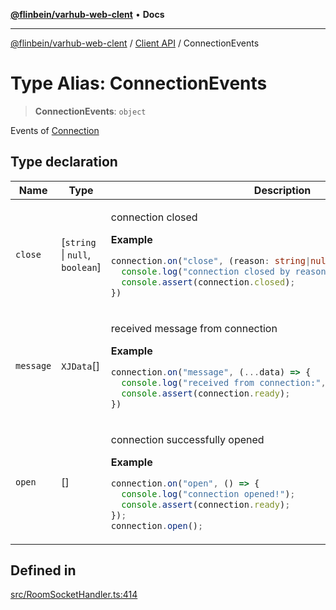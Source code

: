 [**@flinbein/varhub-web-clent**](../../README.md) • **Docs**

***

[@flinbein/varhub-web-clent](../../README.md) / [Client API](../README.md) / ConnectionEvents

# Type Alias: ConnectionEvents

> **ConnectionEvents**: `object`

Events of [Connection](../classes/Connection.md)

## Type declaration

<table>
<thead>
<tr>
<th>Name</th>
<th>Type</th>
<th>Description</th>
<th>Defined in</th>
</tr>
</thead>
<tbody>
<tr>
<td>

`close`

</td>
<td>

[`string` \| `null`, `boolean`]

</td>
<td>

connection closed

**Example**

```typescript
connection.on("close", (reason: string|null, wasOpen: boolean) => {
  console.log("connection closed by reason:", reason);
  console.assert(connection.closed);
})
```

</td>
<td>

[src/RoomSocketHandler.ts:437](https://github.com/flinbein/varhub-web-client/blob/3d1a27ccdae3244b9b235adccabb6f1fe678ec72/src/RoomSocketHandler.ts#L437)

</td>
</tr>
<tr>
<td>

`message`

</td>
<td>

`XJData`[]

</td>
<td>

received message from connection

**Example**

```typescript
connection.on("message", (...data) => {
  console.log("received from connection:", data);
  console.assert(connection.ready);
})
```

</td>
<td>

[src/RoomSocketHandler.ts:448](https://github.com/flinbein/varhub-web-client/blob/3d1a27ccdae3244b9b235adccabb6f1fe678ec72/src/RoomSocketHandler.ts#L448)

</td>
</tr>
<tr>
<td>

`open`

</td>
<td>

[]

</td>
<td>

connection successfully opened

**Example**

```typescript
connection.on("open", () => {
  console.log("connection opened!");
  console.assert(connection.ready);
});
connection.open();
```

</td>
<td>

[src/RoomSocketHandler.ts:426](https://github.com/flinbein/varhub-web-client/blob/3d1a27ccdae3244b9b235adccabb6f1fe678ec72/src/RoomSocketHandler.ts#L426)

</td>
</tr>
</tbody>
</table>

## Defined in

[src/RoomSocketHandler.ts:414](https://github.com/flinbein/varhub-web-client/blob/3d1a27ccdae3244b9b235adccabb6f1fe678ec72/src/RoomSocketHandler.ts#L414)
